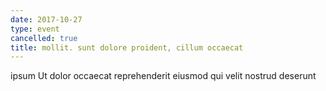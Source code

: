 ```yaml
---
date: 2017-10-27
type: event
cancelled: true
title: mollit. sunt dolore proident, cillum occaecat
---
```

ipsum Ut dolor occaecat reprehenderit eiusmod qui velit nostrud deserunt